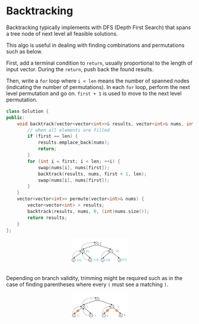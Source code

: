 # Backtracking

Backtracking typically implements with DFS (Depth First Search) that spans a tree node of next level all feasible solutions.

This algo is useful in dealing with finding combinations and permutations such as below.

First, add a terminal condition to `return`, usually proportional to the length of input vector.
During the `return`, push back the found results. 

Then, write a `for` loop where `i < len` means the number of spanned nodes (indicating the number of permutations).
In each `for` loop, perform the next level permutation and go on.
`first + 1` is used to move to the next level permutation.

```cpp
class Solution {
public:
    void backtrack(vector<vector<int>>& results, vector<int>& nums, int first, int len){
        // when all elements are filled
        if (first == len) {
            results.emplace_back(nums);
            return;
        }
        for (int i = first; i < len; ++i) {
            swap(nums[i], nums[first]);
            backtrack(results, nums, first + 1, len);
            swap(nums[i], nums[first]);
        }
    }
    vector<vector<int>> permute(vector<int>& nums) {
        vector<vector<int> > results;
        backtrack(results, nums, 0, (int)nums.size());
        return results;
    }
};
```

<div style="display: flex; justify-content: center;">
      <img src="imgs/backtracking_permutations.png" width="30%" height="30%" alt="backtracking_permutations" />
</div>
</br>

Depending on branch validity, trimming might be required such as in the case of finding parentheses where every `(` must see a matching `)`.


<div style="display: flex; justify-content: center;">
      <img src="imgs/backtracking_parentheses.png" width="30%" height="30%" alt="backtracking_parentheses" />
</div>
</br>
